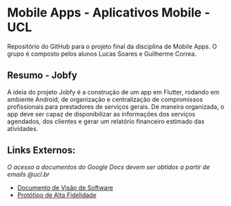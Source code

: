# Mobile Apps - Aplicativos Mobile - UCL

Repositório do GitHub para o projeto final da disciplina de Mobile Apps.
O grupo é composto pelos alunos Lucas Soares e Guilherme Correa.

## Resumo - Jobfy

A ideia do projeto Jobfy é a construção de um app em Flutter, rodando em ambiente Android, de organização e centralização de compromissos profissionais para prestadores de serviços gerais.
De maneira organizada, o app deve ser capaz de disponibilizar as informações dos serviços agendados, dos clientes e gerar um relatório financeiro estimado das atividades.

## Links Externos:

*O acesso a documentos do Google Docs devem ser obtidos a partir de emails @ucl.br*
- [Documento de Visão de Software](https://docs.google.com/document/d/1kkrXKGUjJsGNcHl59jbEOfw4OC0xD3iqCSGIBbrUsrU/edit?usp=sharing)
- [Protótipo de Alta Fidelidade](https://docs.flutter.dev/cookbook)
